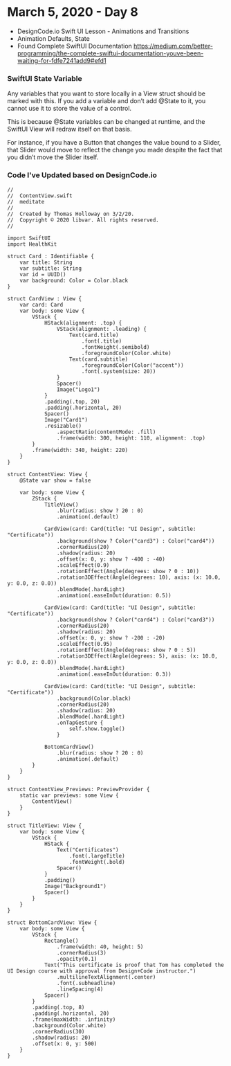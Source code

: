 # March 5, 2020 - Day 8

* DesignCode.io Swift UI Lesson - Animations and Transitions
* Animation Defaults, State
* Found Complete SwiftUI Documentation https://medium.com/better-programming/the-complete-swiftui-documentation-youve-been-waiting-for-fdfe7241add9#efd1

### SwiftUI State Variable

Any variables that you want to store locally in a View struct should be marked with this. If you add a variable and don’t add @State to it, you cannot use it to store the value of a control.

This is because @State variables can be changed at runtime, and the SwiftUI View will redraw itself on that basis.

For instance, if you have a Button that changes the value bound to a Slider, that Slider would move to reflect the change you made despite the fact that you didn’t move the Slider itself.

### Code I've Updated based on DesignCode.io

```
//
//  ContentView.swift
//  meditate
//
//  Created by Thomas Holloway on 3/2/20.
//  Copyright © 2020 libvar. All rights reserved.
//

import SwiftUI
import HealthKit

struct Card : Identifiable {
    var title: String
    var subtitle: String
    var id = UUID()
    var background: Color = Color.black
}

struct CardView : View {
    var card: Card
    var body: some View {
        VStack {
            HStack(alignment: .top) {
                VStack(alignment: .leading) {
                    Text(card.title)
                        .font(.title)
                        .fontWeight(.semibold)
                        .foregroundColor(Color.white)
                    Text(card.subtitle)
                        .foregroundColor(Color("accent"))
                        .font(.system(size: 20))
                }
                Spacer()
                Image("Logo1")
            }
            .padding(.top, 20)
            .padding(.horizontal, 20)
            Spacer()
            Image("Card1")
            .resizable()
                .aspectRatio(contentMode: .fill)
                .frame(width: 300, height: 110, alignment: .top)
        }
        .frame(width: 340, height: 220)
    }
}

struct ContentView: View {
    @State var show = false
    
    var body: some View {
        ZStack {
            TitleView()
                .blur(radius: show ? 20 : 0)
                .animation(.default)
            
            CardView(card: Card(title: "UI Design", subtitle: "Certificate"))
                .background(show ? Color("card3") : Color("card4"))
                .cornerRadius(20)
                .shadow(radius: 20)
                .offset(x: 0, y: show ? -400 : -40)
                .scaleEffect(0.9)
                .rotationEffect(Angle(degrees: show ? 0 : 10))
                .rotation3DEffect(Angle(degrees: 10), axis: (x: 10.0, y: 0.0, z: 0.0))
                .blendMode(.hardLight)
                .animation(.easeInOut(duration: 0.5))
            
            CardView(card: Card(title: "UI Design", subtitle: "Certificate"))
                .background(show ? Color("card4") : Color("card3"))
                .cornerRadius(20)
                .shadow(radius: 20)
                .offset(x: 0, y: show ? -200 : -20)
                .scaleEffect(0.95)
                .rotationEffect(Angle(degrees: show ? 0 : 5))
                .rotation3DEffect(Angle(degrees: 5), axis: (x: 10.0, y: 0.0, z: 0.0))
                .blendMode(.hardLight)
                .animation(.easeInOut(duration: 0.3))
            
            CardView(card: Card(title: "UI Design", subtitle: "Certificate"))
                .background(Color.black)
                .cornerRadius(20)
                .shadow(radius: 20)
                .blendMode(.hardLight)
                .onTapGesture {
                    self.show.toggle()
                }
            
            BottomCardView()
                .blur(radius: show ? 20 : 0)
                .animation(.default)
        }
    }
}

struct ContentView_Previews: PreviewProvider {
    static var previews: some View {
        ContentView()
    }
}

struct TitleView: View {
    var body: some View {
        VStack {
            HStack {
                Text("Certificates")
                    .font(.largeTitle)
                    .fontWeight(.bold)
                Spacer()
            }
            .padding()
            Image("Background1")
            Spacer()
        }
    }
}

struct BottomCardView: View {
    var body: some View {
        VStack {
            Rectangle()
                .frame(width: 40, height: 5)
                .cornerRadius(3)
                .opacity(0.1)
            Text("This certificate is proof that Tom has completed the UI Design course with approval from Design+Code instructor.")
                .multilineTextAlignment(.center)
                .font(.subheadline)
                .lineSpacing(4)
            Spacer()
        }
        .padding(.top, 8)
        .padding(.horizontal, 20)
        .frame(maxWidth: .infinity)
        .background(Color.white)
        .cornerRadius(30)
        .shadow(radius: 20)
        .offset(x: 0, y: 500)
    }
}
```
